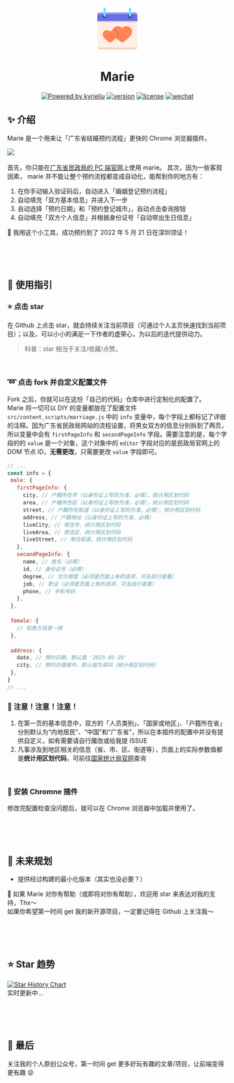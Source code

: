 <p align="center"><img width="100" src="./images/logo.png" alt="Marie Logo"></p>
<h1 align="center">Marie</h1>
<p align="center">
  <a target="_blank" href="https://kyrieliu.cn"><img src="https://img.shields.io/badge/Powered-kyrieliu-red" alt="Powered by kyrieliu"></a>
  <a href="javascript:void(0)"><img src="https://img.shields.io/badge/Version-1.0.0-blue" alt="version"></a>
  <a href="javascript:void(0)"><img src="https://img.shields.io/badge/License-MIT-blueviolet" alt="license"></a>
  <a target="_blank" href="https://kyrieliu.cn/images/qrcode.jpg"><img src="https://img.shields.io/badge/Consult-Wechat%20Official%20Account-green" alt="wechat"></a>
</p>
  
## :sparkles: 介绍
Marie 是一个用来让「广东省结婚预约流程」更快的 Chrome 浏览器插件。  
<p aligh="center"><img src="https://user-images.githubusercontent.com/15645147/222876512-cb7478f1-6bc2-4977-af95-ebcbe649f460.png"/></p>  

首先，你只能在[广东省民政局的 PC 端官网](https://www.gdhy.gov.cn/wsyy/index.jsp)上使用 marie。
其次，因为一些客观因素， marie 并不能让整个预约流程都变成自动化，能帮到你的地方有：  
1. 在你手动输入验证码后，自动进入「婚姻登记预约流程」
2. 自动填充「双方基本信息」并进入下一步
3. 自动选择「预约日期」和「预约登记城市」，自动点击查询按钮
4. 自动填充「双方个人信息」并根据身份证号「自动带出生日信息」
  
  
💍 我用这个小工具，成功预约到了 2022 年 5 月 21 日在深圳领证！  
  
<br><br><br>

## :bookmark: 使用指引
### :star: 点击 star
在 Github 上点击 star，就会持续关注当前项目（可通过个人主页快速找到当前项目）；以及，可以小小的满足一下作者的虚荣心，为以后的迭代提供动力。
> 科普：star 相当于关注/收藏/点赞。  
  
<br>

### :loop: 点击 fork 并自定义配置文件
Fork 之后，你就可以在这份「自己的代码」仓库中进行定制化的配置了。  
Marie 将一切可以 DIY 的变量都放在了配置文件 ```src/content_scripts/marriage.js``` 中的 `info` 变量中，每个字段上都标记了详细的注释。因为广东省民政局网站的流程设置，将男女双方的信息分别拆到了两页，所以变量中会有 `firstPageInfo` 和 `secondPageInfo` 字段。需要注意的是，每个字段的的 `value` 是一个对象，这个对象中的 `editor` 字段对应的是民政局官网上的 DOM 节点 ID，**无需更改**，只需要更改 `value` 字段即可。  
 ```javascript
// ...
const info = {
  male: {
    firstPageInfo: {
      city, // 户籍所在市（以身份证上写的为准，必填），统计用区划代码
      area, // 户籍所在区（以身份证上写的为准，必填），统计用区划代码
      street, // 户籍所在街道（以身份证上写的为准，必填），统计用区划代码
      address, // 户籍地址（以身份证上写的为准，必填）
      liveCity, // 常住市，统计用区划代码
      liveArea, // 常住区，统计用区划代码
      liveStreet, // 常住街道，统计用区划代码
    },
    secondPageInfo: {
      name, // 姓名（必填）
      id, // 身份证号（必填）
      degree, // 文化程度（必须是页面上有的选项，可去自行查看）
      job, // 职业（必须是页面上有的选项，可去自行查看）
      phone, // 手机号码
    },
  },

  female: {
    // 和男方信息一样
  },

  address: {
    date, // 预约日期，默认值 '2023-05-20'
    city, // 预约办理城市，默认值为深圳（统计用区划代码）
  },
}
// ...
```
  
### :rotating_light: 注意！注意！注意！
1. 在第一页的基本信息中，双方的「人员类别」、「国家或地区」、「户籍所在省」分别默认为“内地居民”、“中国”和“广东省”，所以在本插件的配置中并没有提供自定义，如有需要请自行魔改或给我提 ISSUE
2. 凡事涉及到地区相关的信息（省、市、区、街道等），页面上的实际参数值都是**统计用区划代码**，可前往[国家统计局官网](http://www.stats.gov.cn/tjsj/tjbz/tjyqhdmhcxhfdm/2019/44.html)查询
  
<br>

### :rocket: 安装 Chromne 插件
修改完配置检查没问题后，就可以在 Chrome 浏览器中加载并使用了。  
  
<br><br><br>

## :flags: 未来规划
- 提供经过构建的最小化版本（其实也没必要？）
  
:star2: 如果 Marie 对你有帮助（或即将对你有帮助），欢迎用 star 来表达对我的支持，Thx～   
如果你希望第一时间 get 我的新开源项目，一定要记得在 Github 上关注我～
  
<br><br><br>

## :star: Star 趋势
[![Star History Chart](https://api.star-history.com/svg?repos=kkkyrie/marie&type=Date)](https://star-history.com/#kkkyrie/marie&Date)  
实时更新中...

<br><br><br>

## :green_heart: 最后
关注我的个人原创公众号，第一时间 get 更多好玩有趣的文章/项目，让前端变得更有趣 :stuck_out_tongue_closed_eyes:  
<p align="center"><img width="350" alt="" src="https://kyrieliu.cn/images/qrcode2.jpg"></p>
